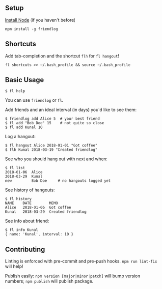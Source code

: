 ## Setup

[Install Node](https://nodejs.org/en/download/package-manager/) (if you haven't before)

```
npm install -g friendlog
```

## Shortcuts

Add tab-completion and the shortcut `flh` for `fl hangout`!
```
fl shortcuts >> ~/.bash_profile && source ~/.bash_profile
```

## Basic Usage

```
$ fl help
```
You can use `friendlog` or `fl`.

Add friends and an ideal interval (in days) you'd like to see them:
```
$ friendlog add Alice 5  # your best friend
$ fl add "Bob Doe" 15    # not quite so close
$ fl add Kunal 10
```

Log a hangout:
```
$ fl hangout Alice 2018-01-01 "Got coffee"
$ flh Kunal 2018-03-19 "Created friendlog"
```

See who you should hang out with next and when:
```
$ fl list
2018-01-06  Alice
2018-03-29  Kunal
new         Bob Doe     # no hangouts logged yet
```

See history of hangouts:
```
$ fl history
NAME    DATE        MEMO
Alice   2018-01-06  Got coffee
Kunal   2018-03-29  Created friendlog
```

See info about friend:
```
$ fl info Kunal
{ name: 'Kunal', interval: 10 }
```

## Contributing
Linting is enforced with pre-commit and pre-push hooks. `npm run lint-fix` will help!

Publish easily: `npm version [major|minor|patch]` will bump version numbers; `npm publish` will publish package.
